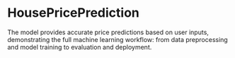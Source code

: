 # HousePricePrediction
The model provides accurate price predictions based on user inputs, demonstrating the full machine learning workflow: from data preprocessing and model training to evaluation and deployment.
